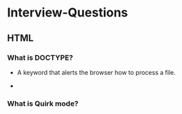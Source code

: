 # Interview-Questions

## HTML

### What is DOCTYPE?

* A keyword that alerts the browser how to process a file. 

*
### What is Quirk mode?
